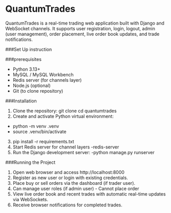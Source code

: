 # QuantumTrades

QuantumTrades is a real-time trading web application built with Django and WebSocket channels. It supports user registration, login, logout, admin (user management), order placement, live order book updates, and trade notifications.

###Set Up instruction

###prerequisites
- Python 3.13+
- MySQL / MySQL Workbench
- Redis server (for channels layer)
- Node.js (optional)
- Git (to clone repository)

###Installation
1. Clone the repository:
    git clone <your-repo-url>
    cd quantumtrades
2. Create and activate Python virtual environment:
  - python -m venv .venv
  - source .venv/bin/activate
3. pip install -r requirements.txt
4. Start Redis server for channel layers
  -redis-server
5. Run the Django development server:
  -python manage.py runserver

###Running the Project
1. Open web browser and access http://localhost:8000
2. Register as new user or login with existing credentials.
3. Place buy or sell orders via the dashboard (if trader user).
4. Can manage user roles (if admin user) - Cannot place order
5. View live order book and recent trades with automatic real-time updates via WebSockets.
6. Receive browser notifications for completed trades.


